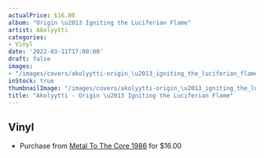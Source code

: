 ```yaml
---
actualPrice: $16.00
album: "Origin \u2013 Igniting the Luciferian Flame"
artist: Akolyytti
categories:
- Vinyl
date: '2022-03-11T17:00:00'
draft: false
images:
- "/images/covers/akolyytti-origin_\u2013_igniting_the_luciferian_flame.jpg"
inStock: true
thumbnailImage: "/images/covers/akolyytti-origin_\u2013_igniting_the_luciferian_flame-thumb.jpg"
title: "Akolyytti - Origin \u2013 Igniting the Luciferian Flame"
---
```


## Vinyl
* Purchase from [Metal To The Core 1986](https://metaltothecore1986.com/shop/akolyytti-origin-igniting-the-luciferian-flame-12-lp/) for $16.00
